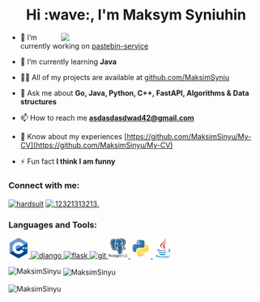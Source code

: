 <h1 align="center">Hi :wave:, I'm Maksym Syniuhin</h1>

<img align="right" width="400" src="https://i.pinimg.com/originals/e4/26/70/e426702edf874b181aced1e2fa5c6cde.gif">

- :telescope: I’m currently working on [pastebin-service](https://github.com/MaksimSyniu/pastebin-service)

- :seedling: I’m currently learning **Java**

- :man_technologist: All of my projects are available at [github.com/MaksimSyniu](https://github.com/MaksimSyniu)

- :speech_balloon: Ask me about **Go, Java, Python, C++, FastAPI, Algorithms & Data structures**

- :mailbox: How to reach me **asdasdasdwad42@gmail.com**

- :page_facing_up: Know about my experiences [https://github.com/MaksimSinyu/My-CV](https://github.com/MaksimSinyu/My-CV)

- :zap: Fun fact **I think I am funny**

<h3 align="left">Connect with me:</h3>
<p align="left">
<a href="https://www.leetcode.com/hardsuit" target="blank"><img align="center" src="https://raw.githubusercontent.com/rahuldkjain/github-profile-readme-generator/master/src/images/icons/Social/leet-code.svg" alt="hardsuit" height="30" width="40" /></a>
<a href="https://discord.gg/.12321313213." target="blank"><img align="center" src="https://raw.githubusercontent.com/rahuldkjain/github-profile-readme-generator/master/src/images/icons/Social/discord.svg" alt=".12321313213." height="30" width="40" /></a>
</p>

<h3 align="left">Languages and Tools:</h3>
<p align="left">
    <a href="https://www.w3schools.com/cpp/" target="_blank" rel="noreferrer">
        <img src="https://raw.githubusercontent.com/devicons/devicon/master/icons/cplusplus/cplusplus-original.svg" alt="cplusplus" width="40" height="40"/>
    </a>
    <a href="https://www.djangoproject.com/" target="_blank" rel="noreferrer">
        <img src="https://cdn.worldvectorlogo.com/logos/django.svg" alt="django" width="40" height="40"/>
    </a>
    <a href="https://flask.palletsprojects.com/" target="_blank" rel="noreferrer">
        <img src="https://www.vectorlogo.zone/logos/pocoo_flask/pocoo_flask-icon.svg" alt="flask" width="40" height="40"/>
    </a>
    <a href="https://git-scm.com/" target="_blank" rel="noreferrer">
        <img src="https://www.vectorlogo.zone/logos/git-scm/git-scm-icon.svg" alt="git" width="40" height="40"/>
    </a>
    <a href="https://www.postgresql.org" target="_blank" rel="noreferrer">
        <img src="https://raw.githubusercontent.com/devicons/devicon/master/icons/postgresql/postgresql-original-wordmark.svg" alt="postgresql" width="40" height="40"/>
    </a>
    <a href="https://www.python.org" target="_blank" rel="noreferrer">
        <img src="https://raw.githubusercontent.com/devicons/devicon/master/icons/python/python-original.svg" alt="python" width="40" height="40"/>
    </a>
    <a href="https://www.java.com" target="_blank" rel="noreferrer">
        <img src="https://raw.githubusercontent.com/devicons/devicon/master/icons/java/java-original.svg" alt="java" width="40" height="40"/>
    </a>
</p>

<p><img align="left" src="https://github-readme-stats.vercel.app/api/top-langs?username=MaksimSinyu&show_icons=true&theme=dark&locale=en&layout=compact" alt="MaksimSinyu" /></p>

<p>&nbsp;<img align="center" src="https://github-readme-stats.vercel.app/api?username=MaksimSinyu&show_icons=true&theme=dark&locale=en" alt="MaksimSinyu" /></p>

<p><img align="center" src="https://github-readme-streak-stats.herokuapp.com/?user=MaksimSinyu&theme=dark" alt="MaksimSinyu" /></p>
